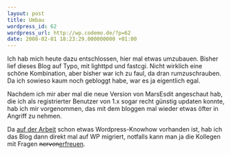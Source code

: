 ```yaml
---
layout: post
title: Umbau
wordpress_id: 62
wordpress_url: http://wp.codemo.de/?p=62
date: 2008-02-01 18:23:29.000000000 +01:00
---
```

Ich hab mich heute dazu entschlossen, hier mal etwas umzubauen. Bisher lief dieses Blog auf Typo, mit lighttpd und fastcgi. Nicht wirklich eine schöne Kombination, aber bisher war ich zu faul, da dran rumzuschrauben. Da ich sowieso kaum noch gebloggt habe, war es ja eigentlich egal.

Nachdem ich mir aber mal die neue Version von MarsEsdit angeschaut hab, die ich als registrierter Benutzer von 1.x sogar recht günstig updaten konnte, hab ich mir vorgenommen, das mit dem bloggen mal wieder etwas öfter in Angriff zu nehmen.

Da [auf der Arbeit](http://www.media-ventures.de "Media Ventures: We invest in people") schon etwas Wordpress-Knowhow vorhanden ist, hab ich das Blog dann direkt mal auf WP migriert, notfalls kann man ja die Kollegen mit Fragen <del>nerven</del><ins>erfreuen</ins>.
